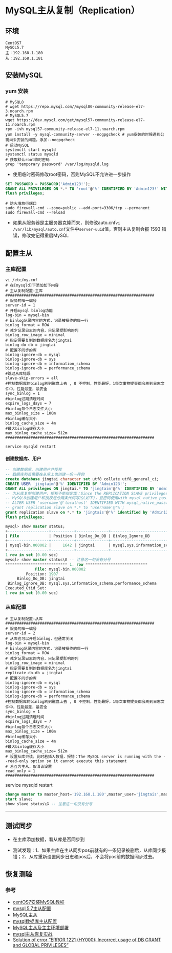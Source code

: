 # MySQL主从复制（Replication）
## 环境
```
CentOS7
MySQL5.7
主：192.168.1.180
从：192.168.1.181
```

## 安装MySQL
### yum 安装
``` shell
# MySQL8
# wget https://repo.mysql.com//mysql80-community-release-el7-3.noarch.rpm
# MySQL5.7
wget https://dev.mysql.com/get/mysql57-community-release-el7-11.noarch.rpm
rpm -ivh mysql57-community-release-el7-11.noarch.rpm
yum install -y mysql-community-server --nogpgcheck # yum安装的时候遇到公钥尚未安装的问题，添加--nogpgcheck
# 启动MySQL
systemctl start mysqld
systemctl status mysqld
# 获取默认root临时密码
grep 'temporary password' /var/log/mysqld.log
```

* 使用临时密码修改root密码，否则MySQL不允许进一步操作

``` sql
SET PASSWORD = PASSWORD('Admin123!');
GRANT ALL PRIVILEGES ON *.* TO 'root'@'%' IDENTIFIED BY 'Admin123!' WITH GRANT OPTION;
flush privileges;
```

``` shell
# 防火墙放行端口
sudo firewall-cmd --zone=public --add-port=3306/tcp --permanent
sudo firewall-cmd --reload
```
* 如果从服务器是主服务器克隆而来，则修改auto.cnf```vi /var/lib/mysql/auto.cnf```文件中```server-uuid```值，否则主从复制会报 1593 错误，修改完记得重启MySQL

## 配置主从
### 主库配置
``` shell
vi /etc/my.cnf
# 在[mysqld]下添加如下内容
# 主从复制配置-主库
#################################################################
# 服务的唯一编号
server-id = 1
# 开启mysql binlog功能
log-bin = mysql-bin
# binlog记录内容的方式，记录被操作的每一行
binlog_format = ROW
# 减少记录日志的内容，只记录受影响的列
binlog_row_image = minimal
# 指定需要复制的数据库名为jingtai
binlog-do-db = jingtai
# 配置不同步的库
binlog-ignore-db = mysql
binlog-ignore-db = sys
binlog-ignore-db = information_schema
binlog-ignore-db = performance_schema
#跳过从库错误
slave-skip-errors = all
#控制数据库的binlog刷到磁盘上去 , 0 不控制，性能最好，1每次事物提交都会刷到日志文件中，性能最差，最安全
sync_binlog = 1
#binlog过期清理时间
expire_logs_days = 7
#binlog每个日志文件大小
max_binlog_size = 100m
#binlog缓存大小
binlog_cache_size = 4m
#最大binlog缓存大小
max_binlog_cache_size= 512m
#################################################################

service mysqld restart

```

#### 创建数据库、用户

``` sql
-- 创建数据库、创建用户并授权
-- 数据库和表需要在从库上也创建一份一样的
create database jingtai character set utf8 collate utf8_general_ci;
CREATE USER 'jingtaim'@'%' IDENTIFIED BY 'Admin123!';
GRANT ALL privileges ON jingtai.* TO 'jingtaim'@'%' IDENTIFIED BY 'Admin123!';
-- 为从库复制创建用户，授权不能指定库：Since the REPLICATION SLAVE privileges are global and can not be assigned to a particular database, they must be specified globally in the query。
-- MySQL8创建用户和授权是分两条代码写的(如下)，且密码使用with mysql_native_password指定。否则，前者有语法错误，后者在slave启动时报authentication required xxxxxxxxxxxxxxxxx错误
-- ALTER USER 'username'@'localhost' IDENTIFIED WITH mysql_native_password BY 'password';
-- grant replication slave on *.* to 'username'@'%';
grant replication slave on *.* to 'jingtais'@'%' identified by 'Admin123!';
flush privileges;

mysql> show master status;
+------------------+----------+--------------+-------------------------------------------------+-------------------+
| File             | Position | Binlog_Do_DB | Binlog_Ignore_DB                                | Executed_Gtid_Set |
+------------------+----------+--------------+-------------------------------------------------+-------------------+
| mysql-bin.000002 |     1642 | jingtai      | mysql,sys,information_schema,performance_schema |                   |
+------------------+----------+--------------+-------------------------------------------------+-------------------+
1 row in set (0.00 sec)
mysql> show master status\G -- 注意这一句没有分号
*************************** 1. row ***************************
             File: mysql-bin.000002
         Position: 1907
     Binlog_Do_DB: jingtai
 Binlog_Ignore_DB: mysql,sys,information_schema,performance_schema
Executed_Gtid_Set:
1 row in set (0.00 sec)


```

### 从库配置

``` shell
# 主从复制配置-从库
#################################################################
# 服务的唯一编号
server-id = 2
# 从库也可以开启binlog，但通常关闭
log-bin = mysql-bin
# binlog记录内容的方式，记录被操作的每一行
binlog_format = ROW
# 减少记录日志的内容，只记录受影响的列
binlog_row_image = minimal
# 指定需要复制的数据库名为jingtai
replicate-do-db = jingtai
# 配置不同步的库
binlog-ignore-db = mysql
binlog-ignore-db = sys
binlog-ignore-db = information_schema
binlog-ignore-db = performance_schema
#控制数据库的binlog刷到磁盘上去 , 0 不控制，性能最好，1每次事物提交都会刷到日志文件中，性能最差，最安全
sync_binlog = 1
#binlog过期清理时间
expire_logs_days = 7
#binlog每个日志文件大小
max_binlog_size = 100m
#binlog缓存大小
binlog_cache_size = 4m
#最大binlog缓存大小
max_binlog_cache_size= 512m
# 设置从库只读。此时若插入数据，报错：The MySQL server is running with the --read-only option so it cannot execute this statement
# 若互为主从，取消该设置
read_only = 1
#################################################################
```

service mysqld restart

``` sql
change master to master_host='192.168.1.180',master_user='jingtais',master_password='Admin123!',master_log_file='mysql-bin.000002',master_log_pos=3247;
start slave;
show slave status\G -- 注意这一句没有分号
```

---



## 测试同步

* 在主库添加数据，看从库是否同步到

* 测试发现：1、如果主库在主从同步pos前就有的一条记录被删后，从库同步报错；2、从库重新设置同步日志和pos后，不会将pos前的数据同步过去。

## 恢复测验



### 参考
* [centOS7安装MySQL教程 ](https://www.cnblogs.com/werr370/p/14633785.html)
* [mysql 5.7主从配置](https://www.cnblogs.com/miaocbin/p/13889783.html)
* [MySQL主从](https://www.cnblogs.com/Dominic-Ji/articles/15429590.html)
* [mysql数据库主从配置](https://www.cnblogs.com/atcloud/p/10773855.html)
* [MySQL主从及主主环境部署 ](https://www.cnblogs.com/brianzhu/p/10154446.html)
* [mysql主从恢复实战](https://www.cnblogs.com/wangke2017/p/15038367.html)
* [Solution of error “ERROR 1221 (HY000): Incorrect usage of DB GRANT and GLOBAL PRIVILEGES”](https://ixnfo.com/en/solution-of-error-error-1221-hy000-incorrect-usage-of-db-grant-and-global-privileges.html)
